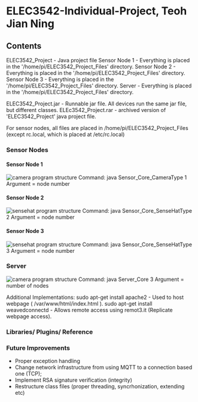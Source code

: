 # ELEC3542-Individual-Project, Teoh Jian Ning

## Contents

ELEC3542_Project - Java project file
Sensor Node 1 - Everything is placed in the '/home/pi/ELEC3542_Project_Files' directory. 
Sensor Node 2 - Everything is placed in the '/home/pi/ELEC3542_Project_Files' directory.
Sensor Node 3 - Everything is placed in the '/home/pi/ELEC3542_Project_Files' directory.
Server - Everything is placed in the '/home/pi/ELEC3542_Project_Files' directory.

ELEC3542_Project.jar - Runnable jar file. All devices run the same jar file, but different classes.
ELEc3542_Project.rar - archived version of 'ELEC3542_Project' java project file.

For sensor nodes, all files are placed in /home/pi/ELEC3542_Project_Files (except rc.local, which is placed at /etc/rc.local)



### Sensor Nodes

#### Sensor Node 1

![camera program structure](https://user-images.githubusercontent.com/18203755/40534794-c1c3c34c-6039-11e8-9735-b8daa6cec4c8.png)
Command: java Sensor_Core_CameraType 1
Argument = node number

#### Sensor Node 2
![sensehat program structure](https://user-images.githubusercontent.com/18203755/40534771-b4c4a12a-6039-11e8-9813-849ef5390a04.png)
Command: java Sensor_Core_SenseHatType 2
Argument = node number

#### Sensor Node 3
![sensehat program structure](https://user-images.githubusercontent.com/18203755/40534771-b4c4a12a-6039-11e8-9813-849ef5390a04.png)
Command: java Sensor_Core_SenseHatType 3
Argument = node number

### Server
![camera program structure](https://user-images.githubusercontent.com/18203755/40534736-9f7df80c-6039-11e8-830e-b65d4a41f365.png)
Command: java Server_Core 3
Argument = number of nodes



Additional Implementations:
sudo apt-get install apache2 - Used to host webpage ( /var/www/html/index.html ).
sudo apt-get install weavedconnectd - Allows remote access using remot3.it (Replicate webpage access).

### Libraries/ Plugins/ Reference


### Future Improvements
 - Proper exception handling
 - Change network infrastructure from using MQTT to a connection based one (TCP);
 - Implement RSA signature verification (integrity)
 - Restructure class files (proper threading, syncrhonization, extending etc)
